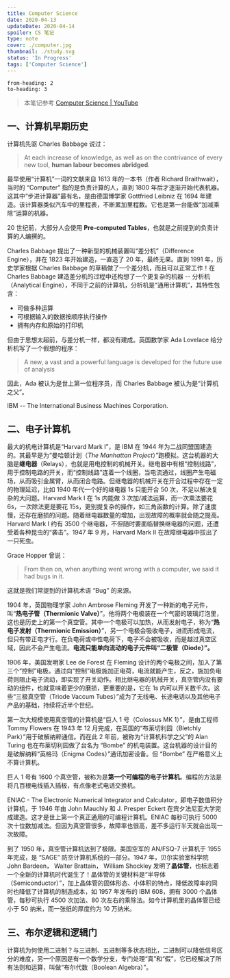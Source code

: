 ```yaml
---
title: Computer Science
date: 2020-04-13
updateDate: 2020-04-14
spoiler: CS 笔记
type: note
cover: ./computer.jpg
thumbnail: ./study.svg
status: 'In Progress'
tags: ['Computer Science']
---
```


```toc
from-heading: 2
to-heading: 3
```

> 本笔记参考 [Computer Science | YouTube](https://www.youtube.com/playlist?list=PL8dPuuaLjXtNlUrzyH5r6jN9ulIgZBpdo)

## 一、计算机早期历史

计算机先驱 Charles Babbage 说过：
> At each increase of knowledge, as well as on the contrivance of every new tool, **human labour becomes abridged**. 

最早使用“计算机”一词的文献来自 1613 年的一本书（作者 Richard Braithwait），当时的 “Computer” 指的是负责计算的人，直到 1800 年后才逐渐开始代表机器。这其中“步进计算器”最有名，是由德国博学家 Gottfried Leibniz 在 1694 年建造。该计算器类似汽车中的里程表，不断累加里程数。它也是第一台能做“加减乘除”运算的机器。

20 世纪前，大部分人会使用 **Pre-computed Tables**，也就是之前提到的负责计算的人编撰的。

Charles Babbage 提出了一种新型的机械装置叫“差分机”（Difference Engine），并在 1823 年开始建造，一直造了 20 年，最终无果。直到 1991 年，历史学家根据 Charles Babbage 的草稿做了一个差分机，而且可以正常工作！在 Charles Babbage 建造差分机的过程中还构想了一个更复杂的机器 -- 分析机（Analytical Engine），不同于之前的计算机，分析机是“通用计算机”，其特性包含：

+ 可做多种运算
+ 可根据输入的数据按顺序执行操作
+ 拥有内存和原始的打印机

但由于思想太超前，与差分机一样，都没有建成。英国数学家 Ada Lovelace 给分析机写了一个假想的程序：

> A new, a vast and a powerful language is developed for the future use of analysis

因此，Ada 被认为是世上第一位程序员，而 Charles Babbage 被认为是“计算机之父”。

IBM -- The International Business Machines Corporation.

## 二、电子计算机

最大的机电计算机是“Harvard Mark I”，是 IBM 在 1944 年为二战同盟国建造的。其最早是为“曼哈顿计划（*The Manhattan Project*）”跑模拟。这台机器的大脑是**继电器**（Relays），也就是用电控制的机械开关。继电器中有根“控制线路”，用于控制电路的开关，而“控制线路”连着一个线圈，当电流通过，线圈产生电磁场，从而吸引金属臂，从而闭合电路。但继电器的机械开关在开合过程中存在一定的物理延迟，比如 1940 年代一个好的继电器 1s 只能开合 50 次，不足以解决复杂的大问题。Harvard Mark I 在 1s 内能做 3 次加/减法运算，而一次乘法要花 6s，一次除法更是要花 15s，更别提复杂的操作，如三角函数的计算。除了速度慢，还存在磨损的问题。随着继电器数量的增加，出现故障的概率就会随之提高。Harvard Mark I 约有 3500 个继电器，不但随时要面临替换继电器的问题，还遭受着各种昆虫的“袭击”。1947 年 9 月，Harvard Mark II 在故障继电器中拔出了一只死虫。

Grace Hopper 曾说：

> From then on, when anything went wrong with a computer, we said it had bugs in it.

这就是我们常提到的计算机术语 “Bug” 的来源。

1904 年，英国物理学家 John Ambrose Fleming 开发了一种新的电子元件，叫“**热电子管（Thermionic Valve）**”。他将两个电极装在一个气密的玻璃灯泡里，这也是历史上的第一个真空管。其中一个电极可以加热，从而发射电子，称为“**热电子发射（Thermionic Emission）**”，另一个电极会吸收电子，进而形成电流，但只有带正电才行。在负电荷或中性电荷下，电子不会被吸收，而是越过真空区域，因此不会产生电流。**电流只能单向流动的电子元件叫“二极管（Diode）”。**

1906 年，美国发明家 Lee de Forest 在 Fleming 设计的两个电极之间，加入了第三个“控制”电极。通过向“控制”电极施加正电荷，电流就能产生，反之，施加负电荷则阻止电子流动，即实现了开关动作。相比继电器的机械开关，真空管内没有要动的组件，也就意味着更少的磨损，更重要的是，它在 1s 内可以开关数千次。这些“三极真空管（Triode Vaccum Tubes）”成为了无线电、长途电话以及其他电子产品的基础，持续将近半个世纪。

第一次大规模使用真空管的计算机是“巨人 1 号（Colossus MK 1）”，是由工程师 Tommy Flowers 在 1943 年 12 月完成，在英国的“布莱切利园（Bletchly Park）”用于破解纳粹通信。而在此 2 年前，被称为“计算机科学之父”的 Alan Turing 也在布莱切利园做了台名为 “Bombe” 的机电装置。这台机器的设计目的是破解纳粹“英格玛（Enigma Codes）”通讯加密设备。但 “Bombe” 在严格意义上不算计算机。

巨人 1 号有 1600 个真空管，被称为是**第一个可编程的电子计算机**。编程的方法是将几百根电线插入插板，有点像老式电话交换机。

ENIAC - The Electronic Numerical Integrator and Calculator，即电子数值积分计算机，于 1946 年由 John Mauchly 和 J. Presper Eckert 在宾夕法尼亚大学完成建造。这才是世上第一个真正通用的可编程计算机。ENIAC 每秒可执行 5000 次十位数加减法。但因为真空管很多，故障率也很高，差不多运行半天就会出现一次故障。

到了 1950 年，真空管计算机达到了极限。美国空军的 AN/FSQ-7 计算机于 1955 年完成，是 “SAGE” 防空计算机系统的一部分。1947 年，贝尔实验室科学院 John Bardeen， Walter Brattain， William Shockley 发明了**晶体管**，也标志着一个全新的计算机时代诞生了！晶体管的关键材料是“半导体（Semiconductor）”，加上晶体管的固体形态、小体积的特点，降低故障率的同时也降低了计算机的制造成本，如 1957 年发布的 IBM 608，拥有 3000 个晶体管，每秒可执行 4500 次加法、80 次左右的乘除法。如今计算机里的晶体管已经小于 50 纳米，而一张纸的厚度约为 10 万纳米。

## 三、布尔逻辑和逻辑门

计算机为何使用二进制？与三进制、五进制等多状态相比，二进制可以降低信号区分的难度，另一个原因是有一个数学分支，专门处理“真”和“假”，它已经解决了所有法则和运算，叫做“布尔代数（Boolean Algebra）”。